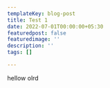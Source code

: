 ```yaml
---
templateKey: blog-post
title: Test 1
date: 2022-07-01T00:00:00+05:30
featuredpost: false
featuredimage: ''
description: ''
tags: []

---
```

hellow olrd